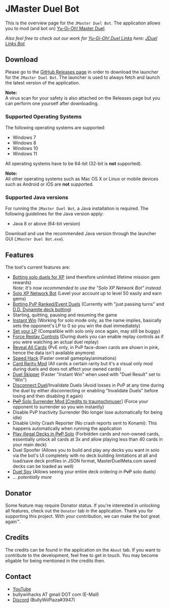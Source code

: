 # JMaster Duel Bot

This is the overview page for the `JMaster Duel Bot`. The application allows you to mod (and bot on) [Yu-Gi-Oh! Master Duel](https://store.steampowered.com/app/1449850/YuGiOh_Master_Duel).

*Also feel free to check out our work for [Yu-Gi-Oh! Duel Links](https://store.steampowered.com/app/601510/YuGiOh_Duel_Links) here: [JDuel Links Bot](https://github.com/BullyWiiPlaza/JDuel-Links-Bot).*

## Download
Please go to the [GitHub Releases page](../../releases/latest) in order to download the launcher for the `JMaster Duel Bot`. The launcher is used to always fetch and launch the latest version of the application.

**Note:**  
A virus scan for your safety is also attached on the Releases page but you can perform one yourself after downloading.

### Supported Operating Systems
The following operating systems are supported:
* Windows 7
* Windows 8
* Windows 10
* Windows 11

All operating systems have to be 64-bit (32-bit is **not** supported).

**Note:**  
All other operating systems such as Mac OS X or Linux or mobile devices such as Android or iOS are **not** supported.

### Supported Java versions
For running the `JMaster Duel Bot`, a Java installation is required. The following guidelines for the Java version apply:
* Java 8 or above (64-bit version)  

Download and use the recommended Java version through the launcher GUI (`JMaster Duel Bot.exe`).

## Features
The tool's current features are:
- [Botting solo duels for XP](https://www.youtube.com/watch?v=hJbZtvzDB1Q) (and therefore unlimited lifetime mission gem rewards)  
*Note: It's now recommended to use the "Solo XP Network Bot" instead.*
- [Solo XP Network Bot](https://www.youtube.com/watch?v=ZbN9Vcv_FmM) (Level your account up to level 50 easily and earn gems)
- [Botting PvP Ranked/Event Duels](https://www.youtube.com/watch?v=fMmEmrLBQoA) (Currently with "just passing turns" and [D.D. Dynamite deck botting](https://www.youtube.com/watch?v=P5m7cQYdz9w))
- Starting, quitting, pausing and resuming the game
- [Instant Win](https://www.youtube.com/watch?v=7_rI8beVxaM) (Working for solo mode only, as the name implies, basically sets the opponent's LP to 0 so you win the duel immediately)
- [Set your LP](https://www.youtube.com/watch?v=W0iOH-x-170) (Compatible with solo only once again, may still be buggy)
- [Force Replay Controls](https://www.youtube.com/watch?v=W0iOH-x-170) (During duels you can enable replay controls as if you were watching an actual duel replay)
- [Reveal All Cards](https://www.youtube.com/watch?v=AK-TBbZb8gc) (PvE only, in PvP face-down cards are shown in pink, hence the data isn't available anymore)
- [Speed Hack](https://www.youtube.com/watch?v=88L3He5ybjM) (Faster overall gameplay/animations)
- [Card Rarity Mod](https://www.youtube.com/watch?v=d24A0XXhGMk) (All cards a certain rarity but it's a visual only mod during duels and does not affect your owned cards)
- [Duel Skipper](https://www.youtube.com/watch?v=34L1Rf_eAB0) (Faster "Instant Win" when used with "Duel Result" set to "Win")
- [Disconnect Duel](https://www.youtube.com/watch?v=ynMg10qTHbo)/Invalidate Duels (Avoid losses in PvP at any time during the duel by either disconnecting or enabling "Invalidate Duels" before losing and then disabling it again)
- [~~PvP~~ Solo Surrender Mod [Credits to traumschmuser]](https://www.youtube.com/watch?v=ztSCcWuZ3ds) (Force your opponent to surrender so you win instantly)
- Disable PvP Inactivity Surrender (No longer lose automatically for being idle)
- Disable Unity Crash Reporter (No crash reports sent to Konami): This happens automatically when running the application
- [Play illegal Decks in ~~PvP~~ Solo](https://www.youtube.com/watch?v=ZdcfKqkr1jk) (Forbidden cards and non-owned cards, essentially unlock all cards at 3x and allow playing less than 40 cards in your main deck)
- Duel Spoofer (Allows you to build and play any decks you want in solo via the bot's UI completely with no deck building limitations at all and load/save deck profiles in JSON format, MasterDuelMeta.com saved decks can be loaded as well)
- [Duel Spy](https://www.youtube.com/watch?v=qqKje6WB5A4) (Allows seeing your entire deck ordering in ~~PvP~~ solo duels)
- *... potentially more*

## Donator
Some feature may require Donator status. If you're interested in unlocking all features, check out the `Donator` tab in the application. Thank you for supporting this project. With your contribution, we can make the bot great again™.

## Credits
The credits can be found in the application on the `About` tab. If you want to contribute to the development, feel free to get in touch. You may become eligable for being mentioned in the credits then.

## Contact

- [YouTube](https://www.youtube.com/user/BullyWiiPlaza)
- bullywiihacks AT gmail DOT com (E-Mail)
- [Discord](https://discord.gg/5JcvrUg) (BullyWiiPlaza#3947)